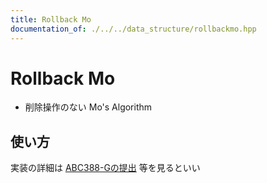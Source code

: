 ```yaml
---
title: Rollback Mo
documentation_of: ./../../data_structure/rollbackmo.hpp
---
```


# Rollback Mo

- 削除操作のない Mo's Algorithm

## 使い方

実装の詳細は [ABC388-Gの提出](https://atcoder.jp/contests/abc388/submissions/61703817) 等を見るといい
